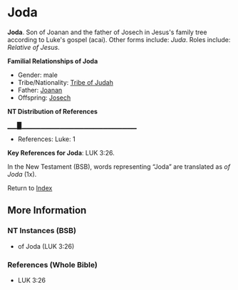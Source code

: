 # Joda
**Joda**. 
Son of Joanan and the father of Josech in Jesus's family tree according to Luke's gospel (acai). 
Other forms include: 
*Juda*. 
Roles include: 
_Relative of Jesus_. 




**Familial Relationships of Joda**


* Gender: male
* Tribe/Nationality: [Tribe of Judah](../../../groups/md/acai/Judah.md)
* Father: [Joanan](Joanan.md)
* Offspring: [Josech](Josech.md)


**NT Distribution of References**

▁▁█▁▁▁▁▁▁▁▁▁▁▁▁▁▁▁▁▁▁▁▁▁▁▁▁
* References: Luke: 1



**Key References for Joda**: 
LUK 3:26. 




In the New Testament (BSB), words representing “Joda” are translated as 
*of Joda* (1x). 


Return to [Index](00-Index.md)

## More Information

### NT Instances (BSB)

* of Joda (LUK 3:26)



### References (Whole Bible)

* LUK 3:26



